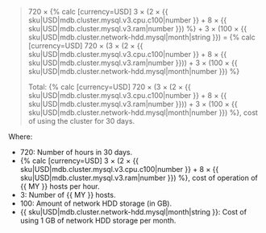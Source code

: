 > 720 × {% calc [currency=USD] 3 × (2 × {{ sku|USD|mdb.cluster.mysql.v3.cpu.c100|number }} + 8 × {{ sku|USD|mdb.cluster.mysql.v3.ram|number }}) %} + 3 × (100 × {{ sku|USD|mdb.cluster.network-hdd.mysql|month|string }}) = {% calc [currency=USD] 720 × (3 × (2 × {{ sku|USD|mdb.cluster.mysql.v3.cpu.c100|number }} + 8 × {{ sku|USD|mdb.cluster.mysql.v3.ram|number }})) + 3 × (100 × {{ sku|USD|mdb.cluster.network-hdd.mysql|month|number }}) %}
>
> Total: {% calc [currency=USD] 720 × (3 × (2 × {{ sku|USD|mdb.cluster.mysql.v3.cpu.c100|number }} + 8 × {{ sku|USD|mdb.cluster.mysql.v3.ram|number }})) + 3 × (100 × {{ sku|USD|mdb.cluster.network-hdd.mysql|month|number }}) %}, cost of using the cluster for 30 days.

Where:
* 720: Number of hours in 30 days.
* {% calc [currency=USD] 3 × (2 × {{ sku|USD|mdb.cluster.mysql.v3.cpu.c100|number }} + 8 × {{ sku|USD|mdb.cluster.mysql.v3.ram|number }}) %}, cost of operation of {{ MY }} hosts per hour.
* 3: Number of {{ MY }} hosts.
* 100: Amount of network HDD storage (in GB).
* {{ sku|USD|mdb.cluster.network-hdd.mysql|month|string }}: Cost of using 1 GB of network HDD storage per month.